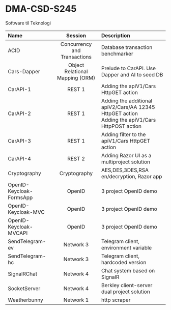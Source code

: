 # DMA-CSD-S245
Software til Teknologi

| Name | Session | Description |
|:------------ |:-------:|:------------ |
| ACID | Concurrency and Transactions | Database transaction benchmarker |
| Cars-Dapper | Object Relational Mapping (ORM) | Prelude to CarAPI. Use Dapper and AI to seed DB |
| CarAPI-1 | REST 1 | Adding the apiV1/Cars HttpGET action |
| CarAPI-2 | REST 1 | Adding the additional apiV2/Cars/AA 12345 HttpGET action<br>Adding the apiV1/Cars HttpPOST action |
| CarAPI-3 | REST 1 | Adding filter to the apiV1/Cars HttpGET action |
| CarAPI-4 | REST 2 | Adding Razor UI as a multiproject solution |
| Cryptography | Cryptography | AES,DES,3DES,RSA en/decryption, Razor app |
| OpenID-Keycloak-FormsApp | OpenID | 3 project OpenID demo |
| OpenID-Keycloak-MVC | OpenID | 3 project OpenID demo |
| OpenID-Keycloak-MVCAPI | OpenID | 3 project OpenID demo |
| SendTelegram-ev | Network 3 | Telegram client, environment variable |
| SendTelegram-hc | Network 3 | Telegram client, hardcoded version |
| SignalRChat | Network 4 | Chat system based on SignalR |
| SocketServer | Network 4 | Berkley client-server dual project solution |
| Weatherbunny | Network 1      | http scraper |
